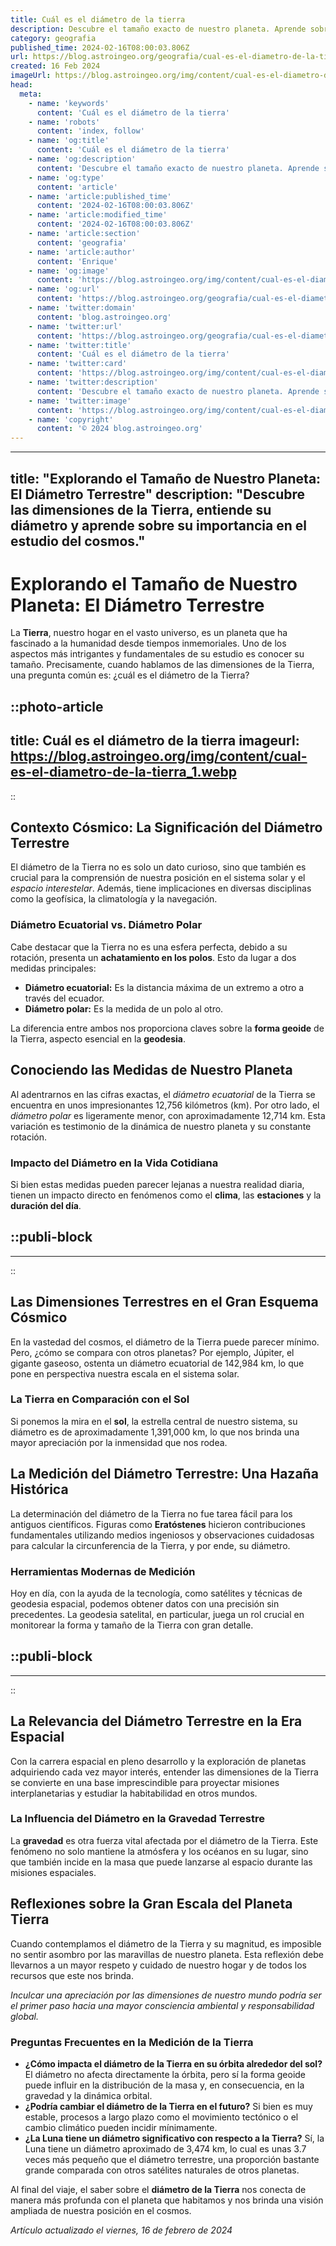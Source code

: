 ```yaml
---
title: Cuál es el diámetro de la tierra
description: Descubre el tamaño exacto de nuestro planeta. Aprende sobre el diámetro de la Tierra con datos precisos y su importancia científica.
category: geografia
published_time: 2024-02-16T08:00:03.806Z
url: https://blog.astroingeo.org/geografia/cual-es-el-diametro-de-la-tierra
created: 16 Feb 2024
imageUrl: https://blog.astroingeo.org/img/content/cual-es-el-diametro-de-la-tierra_1.webp
head:
  meta:
    - name: 'keywords'
      content: 'Cuál es el diámetro de la tierra'
    - name: 'robots'
      content: 'index, follow'
    - name: 'og:title'
      content: 'Cuál es el diámetro de la tierra'
    - name: 'og:description'
      content: 'Descubre el tamaño exacto de nuestro planeta. Aprende sobre el diámetro de la Tierra con datos precisos y su importancia científica.'
    - name: 'og:type'
      content: 'article'
    - name: 'article:published_time'
      content: '2024-02-16T08:00:03.806Z'
    - name: 'article:modified_time'
      content: '2024-02-16T08:00:03.806Z'
    - name: 'article:section'
      content: 'geografia'
    - name: 'article:author'
      content: 'Enrique'
    - name: 'og:image'
      content: 'https://blog.astroingeo.org/img/content/cual-es-el-diametro-de-la-tierra_1.webp'
    - name: 'og:url'
      content: 'https://blog.astroingeo.org/geografia/cual-es-el-diametro-de-la-tierra'
    - name: 'twitter:domain'
      content: 'blog.astroingeo.org'
    - name: 'twitter:url'
      content: 'https://blog.astroingeo.org/geografia/cual-es-el-diametro-de-la-tierra'
    - name: 'twitter:title'
      content: 'Cuál es el diámetro de la tierra'
    - name: 'twitter:card'
      content: 'https://blog.astroingeo.org/img/content/cual-es-el-diametro-de-la-tierra_1.webp'
    - name: 'twitter:description'
      content: 'Descubre el tamaño exacto de nuestro planeta. Aprende sobre el diámetro de la Tierra con datos precisos y su importancia científica.'
    - name: 'twitter:image'
      content: 'https://blog.astroingeo.org/img/content/cual-es-el-diametro-de-la-tierra_1.webp'
    - name: 'copyright'
      content: '© 2024 blog.astroingeo.org'
---
```

---
title: "Explorando el Tamaño de Nuestro Planeta: El Diámetro Terrestre"
description: "Descubre las dimensiones de la Tierra, entiende su diámetro y aprende sobre su importancia en el estudio del cosmos."
---

# Explorando el Tamaño de Nuestro Planeta: El Diámetro Terrestre

La **Tierra**, nuestro hogar en el vasto universo, es un planeta que ha fascinado a la humanidad desde tiempos inmemoriales. Uno de los aspectos más intrigantes y fundamentales de su estudio es conocer su tamaño. Precisamente, cuando hablamos de las dimensiones de la Tierra, una pregunta común es: ¿cuál es el diámetro de la Tierra?


::photo-article
---
title: Cuál es el diámetro de la tierra
imageurl: https://blog.astroingeo.org/img/content/cual-es-el-diametro-de-la-tierra_1.webp
---
::


## Contexto Cósmico: La Significación del Diámetro Terrestre

El diámetro de la Tierra no es solo un dato curioso, sino que también es crucial para la comprensión de nuestra posición en el sistema solar y el *espacio interestelar*. Además, tiene implicaciones en diversas disciplinas como la geofísica, la climatología y la navegación.

### Diámetro Ecuatorial vs. Diámetro Polar

Cabe destacar que la Tierra no es una esfera perfecta, debido a su rotación, presenta un **achatamiento en los polos**. Esto da lugar a dos medidas principales:

- **Diámetro ecuatorial:** Es la distancia máxima de un extremo a otro a través del ecuador.
- **Diámetro polar:** Es la medida de un polo al otro.

La diferencia entre ambos nos proporciona claves sobre la **forma geoide** de la Tierra, aspecto esencial en la **geodesia**.

## Conociendo las Medidas de Nuestro Planeta

Al adentrarnos en las cifras exactas, el *diámetro ecuatorial* de la Tierra se encuentra en unos impresionantes 12,756 kilómetros (km). Por otro lado, el *diámetro polar* es ligeramente menor, con aproximadamente 12,714 km. Esta variación es testimonio de la dinámica de nuestro planeta y su constante rotación.

### Impacto del Diámetro en la Vida Cotidiana

Si bien estas medidas pueden parecer lejanas a nuestra realidad diaria, tienen un impacto directo en fenómenos como el **clima**, las **estaciones** y la **duración del día**.


  ::publi-block
  ---
  ---
  ::
  
  
## Las Dimensiones Terrestres en el Gran Esquema Cósmico

En la vastedad del cosmos, el diámetro de la Tierra puede parecer mínimo. Pero, ¿cómo se compara con otros planetas? Por ejemplo, Júpiter, el gigante gaseoso, ostenta un diámetro ecuatorial de 142,984 km, lo que pone en perspectiva nuestra escala en el sistema solar.

### La Tierra en Comparación con el Sol

Si ponemos la mira en el **sol**, la estrella central de nuestro sistema, su diámetro es de aproximadamente 1,391,000 km, lo que nos brinda una mayor apreciación por la inmensidad que nos rodea.

## La Medición del Diámetro Terrestre: Una Hazaña Histórica

La determinación del diámetro de la Tierra no fue tarea fácil para los antiguos científicos. Figuras como **Eratóstenes** hicieron contribuciones fundamentales utilizando medios ingeniosos y observaciones cuidadosas para calcular la circunferencia de la Tierra, y por ende, su diámetro.

### Herramientas Modernas de Medición

Hoy en día, con la ayuda de la tecnología, como satélites y técnicas de geodesia espacial, podemos obtener datos con una precisión sin precedentes. La geodesia satelital, en particular, juega un rol crucial en monitorear la forma y tamaño de la Tierra con gran detalle.


  ::publi-block
  ---
  ---
  ::
  
  
## La Relevancia del Diámetro Terrestre en la Era Espacial

Con la carrera espacial en pleno desarrollo y la exploración de planetas adquiriendo cada vez mayor interés, entender las dimensiones de la Tierra se convierte en una base imprescindible para proyectar misiones interplanetarias y estudiar la habitabilidad en otros mundos.

### La Influencia del Diámetro en la Gravedad Terrestre

La **gravedad** es otra fuerza vital afectada por el diámetro de la Tierra. Este fenómeno no solo mantiene la atmósfera y los océanos en su lugar, sino que también incide en la masa que puede lanzarse al espacio durante las misiones espaciales.

## Reflexiones sobre la Gran Escala del Planeta Tierra

Cuando contemplamos el diámetro de la Tierra y su magnitud, es imposible no sentir asombro por las maravillas de nuestro planeta. Esta reflexión debe llevarnos a un mayor respeto y cuidado de nuestro hogar y de todos los recursos que este nos brinda.

*Inculcar una apreciación por las dimensiones de nuestro mundo podría ser el primer paso hacia una mayor consciencia ambiental y responsabilidad global.*

### Preguntas Frecuentes en la Medición de la Tierra

- **¿Cómo impacta el diámetro de la Tierra en su órbita alrededor del sol?** El diámetro no afecta directamente la órbita, pero sí la forma geoide puede influir en la distribución de la masa y, en consecuencia, en la gravedad y la dinámica orbital.
- **¿Podría cambiar el diámetro de la Tierra en el futuro?** Si bien es muy estable, procesos a largo plazo como el movimiento tectónico o el cambio climático pueden incidir mínimamente.
- **¿La Luna tiene un diámetro significativo con respecto a la Tierra?** Sí, la Luna tiene un diámetro aproximado de 3,474 km, lo cual es unas 3.7 veces más pequeño que el diámetro terrestre, una proporción bastante grande comparada con otros satélites naturales de otros planetas.

Al final del viaje, el saber sobre el **diámetro de la Tierra** nos conecta de manera más profunda con el planeta que habitamos y nos brinda una visión ampliada de nuestra posición en el cosmos.

_Artículo actualizado el viernes, 16 de febrero de 2024_